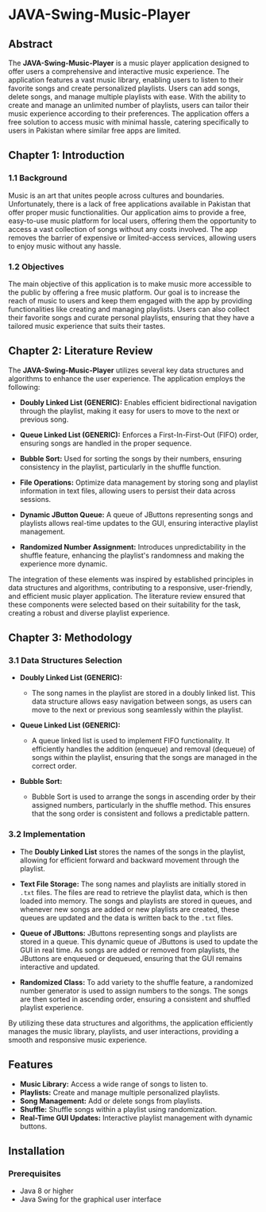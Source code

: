 # JAVA-Swing-Music-Player
## Abstract

The **JAVA-Swing-Music-Player** is a music player application designed to offer users a comprehensive and interactive music experience. The application features a vast music library, enabling users to listen to their favorite songs and create personalized playlists. Users can add songs, delete songs, and manage multiple playlists with ease. With the ability to create and manage an unlimited number of playlists, users can tailor their music experience according to their preferences. The application offers a free solution to access music with minimal hassle, catering specifically to users in Pakistan where similar free apps are limited.

## Chapter 1: Introduction

### 1.1 Background

Music is an art that unites people across cultures and boundaries. Unfortunately, there is a lack of free applications available in Pakistan that offer proper music functionalities. Our application aims to provide a free, easy-to-use music platform for local users, offering them the opportunity to access a vast collection of songs without any costs involved. The app removes the barrier of expensive or limited-access services, allowing users to enjoy music without any hassle.

### 1.2 Objectives

The main objective of this application is to make music more accessible to the public by offering a free music platform. Our goal is to increase the reach of music to users and keep them engaged with the app by providing functionalities like creating and managing playlists. Users can also collect their favorite songs and curate personal playlists, ensuring that they have a tailored music experience that suits their tastes.

## Chapter 2: Literature Review

The **JAVA-Swing-Music-Player** utilizes several key data structures and algorithms to enhance the user experience. The application employs the following:

- **Doubly Linked List (GENERIC):** Enables efficient bidirectional navigation through the playlist, making it easy for users to move to the next or previous song.
  
- **Queue Linked List (GENERIC):** Enforces a First-In-First-Out (FIFO) order, ensuring songs are handled in the proper sequence.

- **Bubble Sort:** Used for sorting the songs by their numbers, ensuring consistency in the playlist, particularly in the shuffle function.
  
- **File Operations:** Optimize data management by storing song and playlist information in text files, allowing users to persist their data across sessions.

- **Dynamic JButton Queue:** A queue of JButtons representing songs and playlists allows real-time updates to the GUI, ensuring interactive playlist management.

- **Randomized Number Assignment:** Introduces unpredictability in the shuffle feature, enhancing the playlist's randomness and making the experience more dynamic.

The integration of these elements was inspired by established principles in data structures and algorithms, contributing to a responsive, user-friendly, and efficient music player application. The literature review ensured that these components were selected based on their suitability for the task, creating a robust and diverse playlist experience.

## Chapter 3: Methodology

### 3.1 Data Structures Selection

- **Doubly Linked List (GENERIC):**
  - The song names in the playlist are stored in a doubly linked list. This data structure allows easy navigation between songs, as users can move to the next or previous song seamlessly within the playlist.
  
- **Queue Linked List (GENERIC):**
  - A queue linked list is used to implement FIFO functionality. It efficiently handles the addition (enqueue) and removal (dequeue) of songs within the playlist, ensuring that the songs are managed in the correct order.

- **Bubble Sort:**
  - Bubble Sort is used to arrange the songs in ascending order by their assigned numbers, particularly in the shuffle method. This ensures that the song order is consistent and follows a predictable pattern.

### 3.2 Implementation

- The **Doubly Linked List** stores the names of the songs in the playlist, allowing for efficient forward and backward movement through the playlist.
  
- **Text File Storage:** The song names and playlists are initially stored in `.txt` files. The files are read to retrieve the playlist data, which is then loaded into memory. The songs and playlists are stored in queues, and whenever new songs are added or new playlists are created, these queues are updated and the data is written back to the `.txt` files.

- **Queue of JButtons:** JButtons representing songs and playlists are stored in a queue. This dynamic queue of JButtons is used to update the GUI in real time. As songs are added or removed from playlists, the JButtons are enqueued or dequeued, ensuring that the GUI remains interactive and updated.

- **Randomized Class:** To add variety to the shuffle feature, a randomized number generator is used to assign numbers to the songs. The songs are then sorted in ascending order, ensuring a consistent and shuffled playlist experience.

By utilizing these data structures and algorithms, the application efficiently manages the music library, playlists, and user interactions, providing a smooth and responsive music experience.

## Features

- **Music Library:** Access a wide range of songs to listen to.
- **Playlists:** Create and manage multiple personalized playlists.
- **Song Management:** Add or delete songs from playlists.
- **Shuffle:** Shuffle songs within a playlist using randomization.
- **Real-Time GUI Updates:** Interactive playlist management with dynamic buttons.

## Installation

### Prerequisites
- Java 8 or higher
- Java Swing for the graphical user interface
